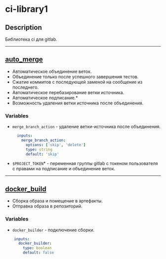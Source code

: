 # ci-library1
## Description

Библиотека ci для gitlab.

---
## [auto_merge](https://github.com/FZEN475/ci-library/blob/main/auto_merge/.gitlab-ci.yaml)
* Автоматическое объединение веток.
* Объединение только после успешного завершения тестов.
* Сжатие коммитов с последующей заменой на сообщение из последнего.
* Автоматическое перебазирование ветки источника.
* Автоматическое подписание.*
* Возможность удаления ветки источника после объединения.
### Variables
* `merge_branch_action` - удаление ветки-источника после объединения.
  ```yaml
    inputs:
      merge_branch_action:
        options: ['skip', 'delete']
        type: string
        default: 'skip'
  ```
* `$PROJECT_TOKEN`* - переменная группы gitlab с токеном пользователя с правами на подписание и объединение веток.

---
## [docker_build](https://github.com/FZEN475/ci-library/blob/main/docker_build/.gitlab-ci.yaml)
* Сборка образа и помещение в артефакты.
* Отправка образа в репозиторий.
### Variables
* `docker_builder` - подключение сборки.
```yaml
    inputs:
      docker_builder:
        type: boolean
        default: false
```
